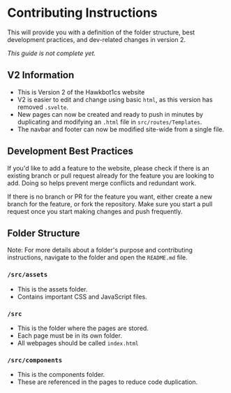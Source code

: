 # Contributing Instructions

This will provide you with a definition of the folder structure, best development practices, and dev-related changes in version 2.

*This guide is not complete yet.*

## V2 Information

-   This is Version 2 of the Hawkbot1cs website
-   V2 is easier to edit and change using basic `html`, as this version has removed `.svelte`.
-   New pages can now be created and ready to push in minutes by duplicating and modifying an `.html` file in `src/routes/Templates`.
-   The navbar and footer can now be modified site-wide from a single file.

## Development Best Practices

If you'd like to add a feature to the website, please check if there is an existing branch or pull request already for the feature you are looking to add. Doing so helps prevent merge conflicts and redundant work.

If there is no branch or PR for the feature you want, either create a new branch for the feature, or fork the repository. Make sure you start a pull request once you start making changes and push frequently.

## Folder Structure
Note: For more details about a folder's purpose and contributing instructions, navigate to the folder and open the `README.md` file.

### `/src/assets`

-   This is the assets folder.
-   Contains important CSS and JavaScript files.

### `/src`

-   This is the folder where the pages are stored.
-   Each page must be in its own folder.
-   All webpages should be called  `index.html `


### `/src/components`

-   This is the components folder.
-   These are referenced in the pages to reduce code duplication.